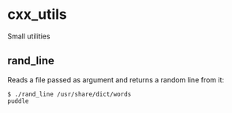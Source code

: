 # cxx_utils
Small utilities

## rand_line

Reads a file passed as argument and returns a random line from it:

    $ ./rand_line /usr/share/dict/words
    puddle
